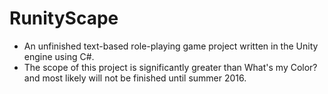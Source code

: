 # RunityScape #
* An unfinished text-based role-playing game project written in the Unity engine using C#.
* The scope of this project is significantly greater than What's my Color? and most likely will not be finished until summer 2016.
